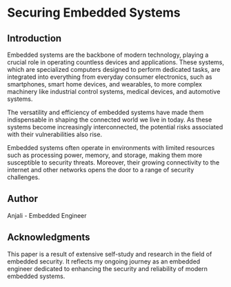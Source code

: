 # Securing Embedded Systems  


## Introduction  
Embedded systems are the backbone of modern technology, playing a crucial role in operating countless devices and applications. These systems, which are specialized computers designed to perform dedicated tasks, are integrated into everything from everyday consumer electronics, such as smartphones, smart home devices, and wearables, to more complex machinery like industrial control systems, medical devices, and automotive systems.  

The versatility and efficiency of embedded systems have made them indispensable in shaping the connected world we live in today. As these systems become increasingly interconnected, the potential risks associated with their vulnerabilities also rise.  

Embedded systems often operate in environments with limited resources such as processing power, memory, and storage, making them more susceptible to security threats. Moreover, their growing connectivity to the internet and other networks opens the door to a range of security challenges.  

## Author  
Anjali - Embedded Engineer  

## Acknowledgments  
This paper is a result of extensive self-study and research in the field of embedded security. It reflects my ongoing journey as an embedded engineer dedicated to enhancing the security and reliability of modern embedded systems.  

